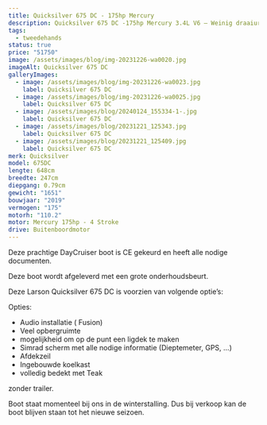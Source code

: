 ```yaml
---
title: Quicksilver 675 DC - 175hp Mercury
description: Quicksilver 675 DC -175hp Mercury 3.4L V6 – Weinig draaiuren
tags:
  - tweedehands
status: true
price: "51750"
image: /assets/images/blog/img-20231226-wa0020.jpg
imageAlt: Quicksilver 675 DC
galleryImages:
  - image: /assets/images/blog/img-20231226-wa0023.jpg
    label: Quicksilver 675 DC
  - image: /assets/images/blog/img-20231226-wa0025.jpg
    label: Quicksilver 675 DC
  - image: /assets/images/blog/20240124_155334-1-.jpg
    label: Quicksilver 675 DC
  - image: /assets/images/blog/20231221_125343.jpg
    label: Quicksilver 675 DC
  - image: /assets/images/blog/20231221_125409.jpg
    label: Quicksilver 675 DC
merk: Quicksilver
model: 675DC
lengte: 648cm
breedte: 247cm
diepgang: 0.79cm
gewicht: "1651"
bouwjaar: "2019"
vermogen: "175"
motorh: "110.2"
motor: Mercury 175hp - 4 Stroke
drive: Buitenboordmotor
---
```

Deze prachtige DayCruiser boot is CE gekeurd en heeft alle nodige documenten. 



Deze boot wordt afgeleverd met een grote onderhoudsbeurt.

Deze Larson Quicksilver 675 DC is voorzien van volgende optie’s:

Opties: 

* Audio installatie ( Fusion)
* Veel opbergruimte
* mogelijkheid om op de punt een ligdek te maken
* Simrad scherm met alle nodige informatie (Dieptemeter, GPS, ...)
* Afdekzeil
* Ingebouwde koelkast
* volledig bedekt met Teak



zonder trailer. 

Boot staat momenteel bij ons in de winterstalling. Dus bij verkoop kan de boot blijven staan tot het nieuwe seizoen.
